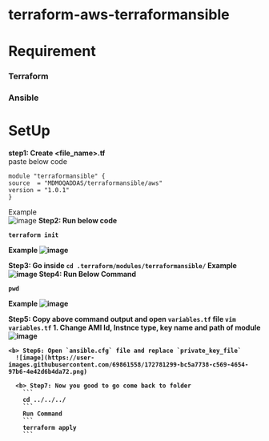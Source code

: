 # terraform-aws-terraformansible
# Requirement
### Terraform
### Ansible

# SetUp
<b>step1: Create <file_name>.tf</b><br>
paste below code <br>
  ```
  module "terraformansible" {
  source  = "MDMOQADDAS/terraformansible/aws"
  version = "1.0.1"
}
  
```

Example<br>
  ![image](https://user-images.githubusercontent.com/69861558/172779813-12bc15c9-7646-437b-9190-193e0abb66de.png)
<b>Step2: Run below code<b>
  ```
  terraform init
  ```
  Example
  ![image](https://user-images.githubusercontent.com/69861558/172780387-fe1049cf-6d8b-413a-9017-0c1dfff0c4c9.png)

  <b> Step3: Go inside 
    ```
    cd .terraform/modules/terraformansible/
    ```
    Example
    ![image](https://user-images.githubusercontent.com/69861558/172780495-0f4dc1a8-1a35-4097-946b-93eb012c892c.png)
    <b>Step4: Run Below Command</b>
  ```
  pwd
  ```
  Example
  ![image](https://user-images.githubusercontent.com/69861558/172780655-4de08f26-2dc9-4cbd-b298-76718c0f208d.png)

  <b>Step5: Copy above command output and open `variables.tf` file
    ```
    vim variables.tf
    ```
    1. Change AMI Id, Instnce type, key name and path of module 
    ![image](https://user-images.githubusercontent.com/69861558/172780921-3d7810fc-c275-497e-9b3a-b53e9160fd82.png)
    
    <b> Step6: Open `ansible.cfg` file and replace `private_key_file`
      ![image](https://user-images.githubusercontent.com/69861558/172781299-bc5a7738-c569-4654-97b6-4e42d6b4da72.png)
      
      <b> Step7: Now you good to go come back to folder
        ```
        cd ../../../
        ```
        Run Command
        ```
        terraform apply
        ```

